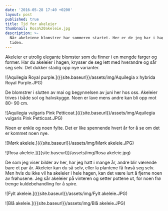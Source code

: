 ```yaml
---
date: '2016-05-28 17:40 +0200'
layout: post
published: true
title: Tid for akeleier
thumbnail: Rosa%20akeleie.jpg
description: >-
  Når akeleiene blomstrer har sommeren startet. Her er de jeg har i hagen for
  tiden.
---
```


Akeleier er utrolig elegante blomster som du finner i en mengde farger og former. 
Har du akeleier i hagen, krysser de seg lett med hverandre og sår seg selv. Det dukker stadig opp nye varianter. 

![Aquilegia Royal purple.]({{site.baseurl}}/assets/img/Aquilegia x hybrida Royal Purple.JPG)

De blomstrer i slutten av mai og begynnelsen av juni her hos oss. Akeleier trives i både sol og halvskygge. Noen er lave mens andre kan bli opp mot 80- 90 cm. 

![Aquilegia vulgaris Pink Petticoat.]({{site.baseurl}}/assets/img/Aquilegia vulgaris Pink Petticoat.JPG)

<!--more-->

Noen er enkle og noen fylte. Det er like spennende hvert år for å se om det er kommet noen nye.

![Mørk akeleie.]({{site.baseurl}}/assets/img/Mørk akeleie.JPG)

![Rosa akeleie.]({{site.baseurl}}/assets/img/Rosa akeleie.jpg)

De som jeg viser bilder av her, har jeg hatt i mange år, andre blir værende bare et par år. 
Akeleier kan du så selv, eller la plantene få frøså seg selv. Men hvis du ikke vil ha akeleier i hele hagen, kan det være lurt å fjerne noen av frøhusene. Jeg sår akeleier på vinteren og setter pottene ut, for noen frø trenge kuldebehandling for å spire. 

![Fylt akeleie.]({{site.baseurl}}/assets/img/Fylt akeleie.JPG)

![Blå akeleie.]({{site.baseurl}}/assets/img/Blå akeleie.JPG)
